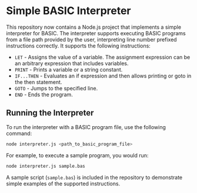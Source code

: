 # Simple BASIC Interpreter

This repository now contains a Node.js project that implements a simple interpreter for BASIC. The interpreter supports executing BASIC programs from a file path provided by the user, interpreting line number prefixed instructions correctly. It supports the following instructions:

- `LET` - Assigns the value of a variable. The assignment expression can be an arbitrary expression that includes variables.
- `PRINT` - Prints a variable or a string constant.
- `IF...THEN` - Evaluates an if expression and then allows printing or goto in the then statement.
- `GOTO` - Jumps to the specified line.
- `END` - Ends the program.

## Running the Interpreter

To run the interpreter with a BASIC program file, use the following command:

```bash
node interpreter.js <path_to_basic_program_file>
```

For example, to execute a sample program, you would run:

```bash
node interpreter.js sample.bas
```

A sample script (`sample.bas`) is included in the repository to demonstrate simple examples of the supported instructions.
